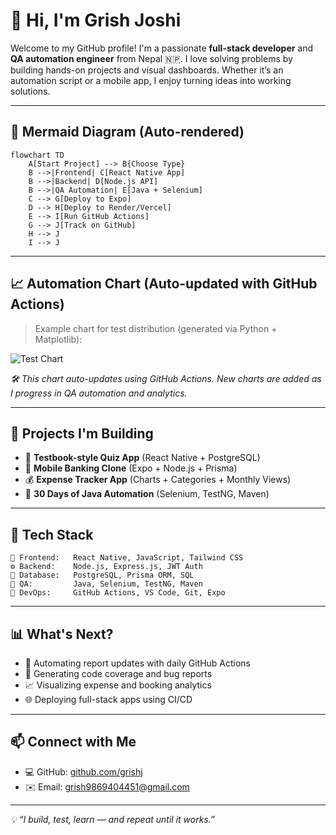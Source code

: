 # 👋 Hi, I'm Grish Joshi

Welcome to my GitHub profile! I'm a passionate **full-stack developer** and **QA automation engineer** from Nepal 🇳🇵. I love solving problems by building hands-on projects and visual dashboards. Whether it’s an automation script or a mobile app, I enjoy turning ideas into working solutions.

---

## 🧩 Mermaid Diagram (Auto-rendered)

```mermaid
flowchart TD
    A[Start Project] --> B{Choose Type}
    B -->|Frontend| C[React Native App]
    B -->|Backend| D[Node.js API]
    B -->|QA Automation| E[Java + Selenium]
    C --> G[Deploy to Expo]
    D --> H[Deploy to Render/Vercel]
    E --> I[Run GitHub Actions]
    G --> J[Track on GitHub]
    H --> J
    I --> J
```

---

## 📈 Automation Chart (Auto-updated with GitHub Actions)

> Example chart for test distribution (generated via Python + Matplotlib):

![Test Chart](charts/test_distribution.png)

*🛠️ This chart auto-updates using GitHub Actions. New charts are added as I progress in QA automation and analytics.*

---

## 💼 Projects I'm Building

- 📱 **Testbook-style Quiz App** (React Native + PostgreSQL)
- 🏦 **Mobile Banking Clone** (Expo + Node.js + Prisma)
- 💰 **Expense Tracker App** (Charts + Categories + Monthly Views)
- 🧪 **30 Days of Java Automation** (Selenium, TestNG, Maven)

---

## 🔧 Tech Stack

```text
📱 Frontend:   React Native, JavaScript, Tailwind CSS
⚙️ Backend:    Node.js, Express.js, JWT Auth
🧠 Database:   PostgreSQL, Prisma ORM, SQL
🧪 QA:         Java, Selenium, TestNG, Maven
🚀 DevOps:     GitHub Actions, VS Code, Git, Expo
```

---

## 📊 What's Next?

- 🔄 Automating report updates with daily GitHub Actions
- 📂 Generating code coverage and bug reports
- 📈 Visualizing expense and booking analytics
- 🌐 Deploying full-stack apps using CI/CD

---

## 📫 Connect with Me

- 💻 GitHub: [github.com/grishj](https://github.com/grishj)
- ✉️ Email: grish9869404451@gmail.com

---

_💡 “I build, test, learn — and repeat until it works.”_
